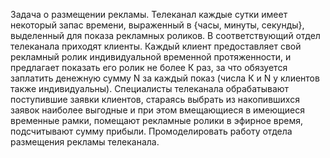 Задача о размещении рекламы. Телеканал каждые сутки имеет
некоторый запас времени, выраженный в {часы, минуты, секунды},
выделенный для показа рекламных роликов. В соответствующий
отдел телеканала приходят клиенты. Каждый клиент предоставляет
свой рекламный ролик индивидуальной временной протяженности, и
предлагает показать его ролик не более К раз, за что обязуется
заплатить денежную сумму N за каждый показ (числа К и N у
клиентов также индивидуальны). Специалисты телеканала
обрабатывают поступившие заявки клиентов, стараясь выбрать из
накопившихся заявок наиболее выгодные и при этом вмещающиеся в
имеющиеся временные рамки, помещают рекламные ролики в
эфирное время, подсчитывают сумму прибыли. Промоделировать
работу отдела размещения рекламы телеканала. 